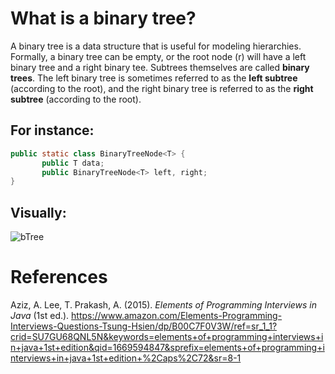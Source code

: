 # What is a binary tree? 

A binary tree is a data structure that is useful for modeling hierarchies. Formally, a binary tree can be empty, or the root node (r) will have a left binary tree and a right binary tee. Subtrees themselves are called **binary trees**. The left binary tree is sometimes referred to as the **left subtree** (according to the root), and the right binary tree is referred to as the **right subtree** 
(according to the root). 

## For instance: 
```java
public static class BinaryTreeNode<T> {
       public T data;
       public BinaryTreeNode<T> left, right;
}       
``` 
## Visually: 

![bTree](https://user-images.githubusercontent.com/109105989/205519582-a248dd52-9d0b-4f10-b5de-702b407e4367.png)

# References 
Aziz, A. Lee, T. Prakash, A. (2015). *Elements of Programming Interviews in Java* (1st ed.). <https://www.amazon.com/Elements-Programming-Interviews-Questions-Tsung-Hsien/dp/B00C7F0V3W/ref=sr_1_1?crid=SU7GU68QNL5N&keywords=elements+of+programming+interviews+in+java+1st+edition&qid=1669594847&sprefix=elements+of+programming+interviews+in+java+1st+edition+%2Caps%2C72&sr=8-1> 

